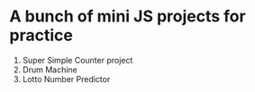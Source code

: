 # A bunch of mini JS projects for practice

1. Super Simple Counter project
2. Drum Machine
3. Lotto Number Predictor
